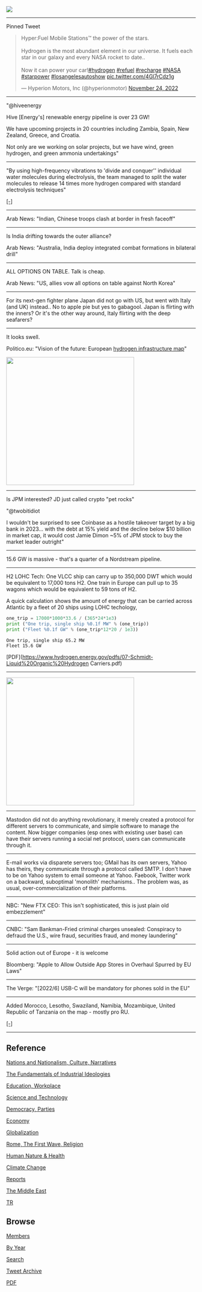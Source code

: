 <img src="https://drive.google.com/uc?export=view&id=1B2wf9R7AMH1d7Vw6e2mucLbIQ5NSjir7"/>

---

Pinned Tweet

<blockquote class="twitter-tweet"><p lang="en" dir="ltr">Hyper:Fuel Mobile Stations™ the power of the stars.<br><br>Hydrogen is the most abundant element in our universe. It fuels each star in our galaxy and every NASA rocket to date.. <br><br>Now it can power your car!<a href="https://twitter.com/hashtag/hydrogen?src=hash&amp;ref_src=twsrc%5Etfw">#hydrogen</a> <a href="https://twitter.com/hashtag/refuel?src=hash&amp;ref_src=twsrc%5Etfw">#refuel</a> <a href="https://twitter.com/hashtag/recharge?src=hash&amp;ref_src=twsrc%5Etfw">#recharge</a> <a href="https://twitter.com/hashtag/NASA?src=hash&amp;ref_src=twsrc%5Etfw">#NASA</a> <a href="https://twitter.com/hashtag/starpower?src=hash&amp;ref_src=twsrc%5Etfw">#starpower</a> <a href="https://twitter.com/hashtag/losangelesautoshow?src=hash&amp;ref_src=twsrc%5Etfw">#losangelesautoshow</a> <a href="https://t.co/4Gl7rCdz1g">pic.twitter.com/4Gl7rCdz1g</a></p>&mdash; Hyperion Motors, Inc (@hyperionmotor) <a href="https://twitter.com/hyperionmotor/status/1595587623783141376?ref_src=twsrc%5Etfw">November 24, 2022</a></blockquote> <script async src="https://platform.twitter.com/widgets.js" charset="utf-8"></script>

---

"@hiveenergy

Hive [Energy's] renewable energy pipeline is over 23 GW! 

We have upcoming projects in 20 countries including Zambia, Spain, New
Zealand, Greece, and Croatia.

Not only are we working on solar projects, but we have wind, green
hydrogen, and green ammonia undertakings"

---

"By using high-frequency vibrations to 'divide and conquer''
individual water molecules during electrolysis, the team managed to
split the water molecules to release 14 times more hydrogen compared
with standard electrolysis techniques"

[[-]](https://mastodon.social/@sflorg/109506278652880699)

---

Arab News: "Indian, Chinese troops clash at border in fresh faceoff"

---

Is India drifting towards the outer alliance?

Arab News: "Australia, India deploy integrated combat formations in bilateral drill"

---

ALL OPTIONS ON TABLE. Talk is cheap.

Arab News: "US, allies vow all options on table against North Korea"

---

For its next-gen fighter plane Japan did not go with US, but went with
Italy (and UK) instead.. No to apple pie but yes to gabagool. Japan is
flirting with the inners? Or it's the other way around, Italy flirting
with the deep seafarers?

---

It looks swell.

Politico.eu: "Vision of the future: European [hydrogen infrastructure map](https://www.h2inframap.eu/#map)"

<img width="340" src="https://pbs.twimg.com/media/Fj2Ij4bX0AAAt3V?format=jpg&name=small"/>

---

Is JPM interested? JD just called crypto "pet rocks"

"@twobitidiot

I wouldn't be surprised to see Coinbase as a hostile takeover target
by a big bank in 2023... with the debt at 15% yield and the decline
below $10 billion in market cap, it would cost Jamie Dimon ~5% of JPM
stock to buy the market leader outright"

---

15.6 GW is massive - that's a quarter of a Nordstream pipeline.

---

H2 LOHC Tech: One VLCC ship can carry up to 350,000 DWT which would be
equivalent to 17,000 tons H2. One train in Europe can pull up to 35
wagons which would be equivalent to 59 tons of H2.

A quick calculation shows the amount of energy that can be carried
across Atlantic by a fleet of 20 ships using LOHC techology,

```python
one_trip = 17000*1000*33.6 / (365*24*1e3)
print ("One trip, single ship %0.1f MW" % (one_trip))
print ("Fleet %0.1f GW" % (one_trip*12*20 / 1e3))
```

```text
One trip, single ship 65.2 MW
Fleet 15.6 GW
```

[PDF](https://www.hydrogen.energy.gov/pdfs/07-Schmidt-Liquid%20Organic%20Hydrogen Carriers.pdf)

---

<img width="340" src="https://pbs.twimg.com/media/FjyFDkrWQAE-x66?format=jpg&name=small"/>

---

Mastodon did not do anything revolutionary, it merely created a
protocol for different servers to communicate, and simple software to
manage the content. Now bigger companies (esp ones with existing user
base) can have their servers running a social net protocol, users can
communicate through it.

---

E-mail works via disparete servers too; GMail has its own servers,
Yahoo has theirs, they communicate through a protocol called SMTP. I
don't have to be on Yahoo system to email someone at Yahoo. Faebook,
Twitter work on a backward, suboptimal 'monolith' mechanisms.. The
problem was, as usual, over-commercialization of their platforms.

---

NBC: "New FTX CEO: This isn't sophisticated, this is just plain old
embezzlement"

---

CNBC: "Sam Bankman-Fried criminal charges unsealed: Conspiracy to
defraud the U.S., wire fraud, securities fraud, and money laundering"

---

Solid action out of Europe - it is welcome

Bloomberg: "Apple to Allow Outside App Stores in Overhaul Spurred by EU Laws"

---

The Verge: "[2022/6] USB-C will be mandatory for phones sold in the EU"

---

Added Morocco, Lesotho, Swaziland, Namibia, Mozambique, United
Republic of Tanzania on the map - mostly pro RU.

[[-]](2022/12/ru-africa.html)

---

## Reference

[Nations and Nationalism, Culture, Narratives](2013/02/nations-and-nationalism.html)

[The Fundamentals of Industrial Ideologies](2011/04/fundamentals-of-industrial-ideologies.html)

[Education, Workplace](2017/09/education-workplace.html)

[Science and Technology](2018/09/science-technology.html)

[Democracy, Parties](2016/11/democracy.html)

[Economy](2018/05/economy.html)

[Globalization](2018/09/globalization.html)

[Rome, The First Wave, Religion](2017/12/rome.html)

[Human Nature & Health](2020/07/human-nature.html)

[Climate Change](2018/12/climate.html)

[Reports](2019/05/reports.html)

[The Middle East](2019/07/middleeast.html)

[TR](../tr)

## Browse

[Members](2022/08/members.html)

[By Year](years.html)

[Search](search.html)

[Tweet Archive](tweets/index.html)

[PDF](https://drive.google.com/uc?export=view&id=1FSi-1MnqXVq_PVTEXzzflwN8-7h92N_R)

